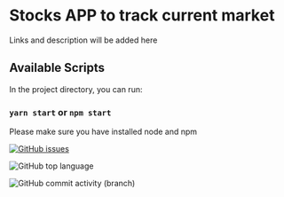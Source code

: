 # Stocks APP to track current market

Links and description will be added here 


## Available Scripts

In the project directory, you can run:

### `yarn start` or `npm start`
Please make sure you have installed node and npm

[![GitHub issues](https://img.shields.io/github/issues/kalapyha/stocks?style=flat-square)](https://github.com/kalapyha/stocks/issues)

![GitHub top language](https://img.shields.io/github/languages/top/kalapyha/stocks)

![GitHub commit activity (branch)](https://img.shields.io/github/commit-activity/w/kalapyha/stocks?style=flat-square)
